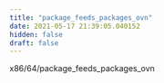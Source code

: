 ```yaml
---
title: "package_feeds_packages_ovn"
date: 2021-05-17 21:39:05.040152
hidden: false
draft: false
---
```


x86/64/package_feeds_packages_ovn

